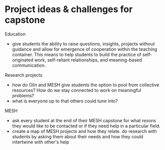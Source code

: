 # Project ideas & challenges for capstone

Education

- give students the ability to raise questions, insights, projects without guidance and allow for emergence of cooperation within the teaching container. This means to help students to build the practice of self-originated work, self-reliant relationships, and meaning-based communication. 

Research projects

- how do Olin and MESH give students the option to pool from collective resources? How do we stay connected to work on meaningful problems?
- what is everyone up to that others could tune into? 

MESH

- ask every student at the end of their MESH capstone for what resons they would like to be contacted or if they need help in a particular field. 
- create a map of MESH projects and how they relate. do research with students by asking them about their needs and how they could intertwine with other's help 
